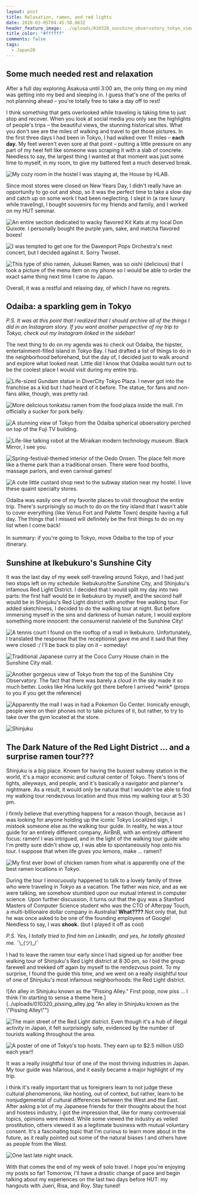 ```yaml
---
layout: post
title: Relaxation, ramen, and red lights
date: 2020-03-05T04:45:50.863Z
header_feature_image: ../uploads/010320_sunshine_observatory_tokyo_view.jpg
title_color: "#ffffff"
comments: false
tags:
  - Japan20
---
```

## Some much needed rest and relaxation

After a full day exploring Asakusa until 3:00 am, the only thing on my mind was getting into my bed and sleeping in. I guess that's one of the perks of not planning ahead – you're totally free to take a day off to rest!

I think something that gets overlooked while traveling is taking time to just stop and recover. When you look at social media you only see the highlights of people's trips – the beautiful views, the stunning historical sites. What you don't see are the miles of walking and travel to get those pictures. In the first three days I had been in Tokyo, I had walked over 11 miles – **each day.** My feet weren't even sore at that point – putting a little pressure on any part of my heel felt like someone was scraping it with a slab of concrete. Needless to say, the largest thing I wanted at that moment was just some time to myself, in my room, to give my battered feet a much deserved break.

![My cozy room in the hostel I was staying at, the House by HLAB.](../uploads/010320_house_by_hlab_room.jpg "My cozy room in the hostel I was staying at, the House by HLAB")

Since most stores were closed on New Years Day, I didn't really have an opportunity to go out and shop, so it was the perfect time to take a slow day and catch up on some work I had been neglecting. I slept in (a rare luxury while traveling), I bought souvenirs for my friends and family, and I worked on my HUT seminar.

![An entire section dedicated to wacky flavored Kit Kats at my local Don Quixote. I personally bought the purple yam, sake, and matcha flavored boxes!](../uploads/010120_kit_kats.jpg "A variety of different flavored Kit Kats at my local Don Quixote")

![I was tempted to get one for the Davenport Pops Orchestra's next concert, but I decided against it. Sorry Twoset.](../uploads/010120_rubber_chickens.jpg "Rubber chickens at Don Quixote")

![This type of shio ramen, Jukusei Ramen, was so oishi (delicious) that I took a picture of the menu item on my phone so I would be able to order the exact same thing next time I came to Japan.](../uploads/010120_shio_ramen.jpg "Special New -Jukusei Ramen")

Overall, it was a restful and relaxing day, of which I have no regrets.

## Odaiba: a sparkling gem in Tokyo

*P.S. It was at this point that I realized that I should archive all of the things I did in an Instagram story. If you want another perspective of my trip to Tokyo, check out my Instagram linked in the sidebar!*

The next thing to do on my agenda was to check out Odaiba, the hipster, entertainment-filled island in Tokyo Bay. I had drafted a list of things to do in the neighborhood beforehand, but the day of, I decided just to walk around and explore what looked neat. Little did I know that Odaiba would turn out to be the coolest place I would visit during my entire trip.

![Life-sized Gundam statue in DiverCity Tokyo Plaza. I never got into the franchise as a kid but I had heard of it before. The statue, for fans and non-fans alike, though, was pretty rad.](../uploads/010220_gundam_statue.jpg "Life-sized Gundam statue in DiverCity Tokyo Plaza")

![More delicious tonkatsu ramen from the food plaza inside the mall. I'm officially a sucker for pork belly.](../uploads/010220_divercity_tokyo_ramen.jpg "Delicious tonkatsu ramen from the food plaza in the DiverCity Tokyo mall")

![A stunning view of Tokyo from the Odaiba spherical observatory perched on top of the Fuji TV building.](../uploads/010220_odaiba_observatory_view.jpg "View of Tokyo from the Odaiba observatory")

![Life-like talking robot at the Miraikan modern technology museum. Black Mirror, I see you.](../uploads/010220_mraikan_talking_robot.jpg "Life-like talking robot at the Miraikan modern technology museum")

![Spring-festival-themed interior of the Oedo Onsen. The place felt more like a theme park than a traditional onsen. There were food booths, massage parlors, and even carnival games!](../uploads/010220_oedo_onsen_interior.jpg "Spring-festival themed interior of the Oedo Onsen.")

![A cute little custard shop next to the subway station near my hostel. I love these quaint specialty stores.](../uploads/010220_custard_shop_full.jpg "A cute little custard shop near my hostel.")

Odaiba was easily one of my favorite places to visit throughout the entire trip. There's surprisingly so much to do on the tiny island that I wasn't able to cover everything (like Venus Fort and Palette Town) despite having a full day. The things that I missed will definitely be the first things to do on my list when I come back!\
\
In summary: if you're going to Tokyo, move Odaiba to the top of your itinerary.

## Sunshine at Ikebukuro's Sunshine City

It was the last day of my week self-traveling around Tokyo, and I had just two stops left on my schedule: Ikebukuro/the Sunshine City, and Shinjuku's infamous Red Light District. I decided that I would split my day into two parts: the first half would be in Ikebukuro by myself, and the second half would be in Shinjuku's Red Light district with another free walking tour. For added sketchiness, I decided to do the walking tour at night. But before immersing myself in the sins and darkness of human nature, I would explore something more innocent: the consumerist naivieté of the Sunshine City!

![A tennis court I found on the rooftop of a mall in Ikebukuro. Unfortunately, I translated the response that the receptionist gave me and it said that they were closed :/ I'll be back to play on it – someday!](../uploads/010320_sunshine_city_rooftop_tennis_court.jpg "A tennis court on the rooftop of a mall in Ikebukuro")

![Traditional Japanese curry at the Coco Curry House chain in the Sunshine City mall.](../uploads/010320_coco_curry.jpg "Curry at Coco Curry House in the Sunshine City mall")

![Another gorgeous view of Tokyo from the top of the Sunshine City Observatory. The fact that there was barely a cloud in the sky made it so much better. Looks like Hina luckily got there before I arrived \*wink\* (props to you if you get the reference)](../uploads/010320_sunshine_observatory_tokyo_view.jpg "Another view of Tokyo from the top of the Sunshine City Observatory")

![Apparently the mall I was in had a Pokemon Go Center. Ironically enough, people were on their phones not to take pictures of it, but rather, to try to take over the gym located at the store.](../uploads/010320_pokemon_go_center.jpg "Pokemon Go Center in the middle of the mall")

![](../uploads/010320_shinjuku.jpg "Shinjuku")

## The Dark Nature of the Red Light District ... and a surprise ramen tour???

Shinjuku is a big place. Known for having the busiest subway station in the world, it's a major economic and cultural center of Tokyo. There's tons of lights, alleyways, and people, and it's basically a navigator and planner's nightmare. As a result, it would only be natural that I wouldn't be able to find my walking tour rendezvous location and thus miss my walking tour at 5:30 pm. 

I firmly believe that everything happens for a reason though, because as I was looking for anyone holding up the iconic Tokyo Localized sign, I mistook someone else as the walking tour guide. In reality, he was a tour guide for an entirely different company, AirBnB, with an entirely different focus: ramen! I was intrigued, and in the light of the walking tour guide who I'm pretty sure didn't show up, I was able to spontaneously hop onto his tour. I suppose that when life gives you lemons, make ... ramen?

![My first ever bowl of chicken ramen from what is apparently one of the best ramen locations in Tokyo.](../uploads/010320_ramen_tour_ramen.jpg "The first bowl of ramen I had on the tour")

During the tour I innocuously happened to talk to a lovely family of three who were traveling in Tokyo as a vacation. The father was nice, and as we were talking, we somehow stumbled upon our mutual interest in computer science. Upon further discussion, it turns out that the guy was a Stanford Masters of Computer Science student who was the CTO of Afterpay Touch, a multi-billionaire dollar company in Australia! **What????** Not only that, but he was once asked to be one of the founding employees of Google! Needless to say, I was **shook.** (but I played it off as cool)

*P.S. Yes, I totally tried to find him on LinkedIn, and yes, he totally ghosted me.* ¯\\_(ツ)\_/¯

I had to leave the ramen tour early since I had signed up for another free walking tour of Shinjuku's Red Light district  at 8:30 pm, so I bid the group farewell and trekked off again by myself to the rendezvous point. To my surprise, I found the guide this time, and we went on a really insightful tour of one of Shinjuku's most infamous neighborhoods: the Red Light district.

![An alley in Shinjuku known as the "Pissing Alley." First poop, now piss ... I think I'm starting to sense a theme here.](../uploads/010320_pissing_alley.jpg "An alley in Shinjuku known as the \\"Pissing Alley\\"")

![The main street of the Red Light district. Even though it's a hub of illegal activity in Japan, it felt surprisingly safe, evidenced by the number of tourists walking throughout the area.](../uploads/010320_red_light_district.jpg "The main street of the red light district")

![A poster of one of Tokyo's top hosts. They earn up to $2.5 million USD each year!!](../uploads/010320_red_light_district_host.jpg "A poster of one of Tokyo's top hosts")

It was a really insightful tour of one of the most thriving industries in Japan. My tour guide was hilarious, and it easily became a major highlight of my trip.

I think it's really important that us foreigners learn to not judge these cultural phenomenons, like hosting, out of context, but rather, learn to be nonjudgemental of cultural differences between the West and the East. After asking a lot of my Japanese friends for their thoughts about the host and hostess industry, I got the impression that, like for many controversial topics, opinions were mixed. While some viewed the industry as veiled prostitution, others viewed it as a legitimate business with mutual voluntary consent. It's a fascinating topic that I'm curious to learn more about in the future, as it really pointed out some of the natural biases I and others have as people from the West. 

![One last late night snack.](../uploads/010220_custard_shop_full.jpg "Custard shop near my hostel")

With that comes the end of my week of solo travel. I hope you're enjoying my posts so far! Tomorrow, I'll have a drastic change of pace and begin talking about my experiences on the last two days before HUT: my hangouts with Jueri, Risa, and Roy. Stay tuned!